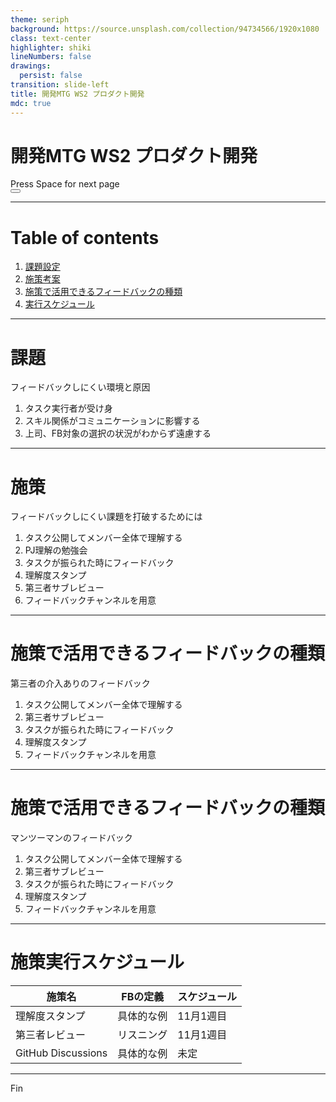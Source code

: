 ```yaml
---
theme: seriph
background: https://source.unsplash.com/collection/94734566/1920x1080
class: text-center
highlighter: shiki
lineNumbers: false
drawings:
  persist: false
transition: slide-left
title: 開発MTG WS2 プロダクト開発
mdc: true
---
```


# 開発MTG WS2 プロダクト開発

<div class="pt-12">
  <span @click="$slidev.nav.next" class="px-2 py-1 rounded cursor-pointer" hover="bg-white bg-opacity-10">
    Press Space for next page <carbon:arrow-right class="inline"/>
  </span>
</div>

<div class="abs-br m-6 flex gap-2">
  <button @click="$slidev.nav.openInEditor()" title="Open in Editor" class="text-xl slidev-icon-btn opacity-50 !border-none !hover:text-white">
    <carbon:edit />
  </button>
  <a href="https://github.com/slidevjs/slidev" target="_blank" alt="GitHub" title="Open in GitHub"
    class="text-xl slidev-icon-btn opacity-50 !border-none !hover:text-white">
    <carbon-logo-github />
  </a>
</div>

<!--
The last comment block of each slide will be treated as slide notes. It will be visible and editable in Presenter Mode along with the slide. [Read more in the docs](https://sli.dev/guide/syntax.html#notes)
-->

---

# Table of contents

<ol>
    <li><a href="/3">課題設定</a></li>
    <li><a href="/4">施策考案</a></li>
    <li><a href="/5">施策で活用できるフィードバックの種類</a></li>
    <li><a href="/7">実行スケジュール</a></li>
</ol>

---

# 課題

フィードバックしにくい環境と原因

<div class="mt-10 text-2xl">
  <ol>
    <li>タスク実行者が受け身</li>
    <li>スキル関係がコミュニケーションに影響する</li>
    <li>上司、FB対象の選択の状況がわからず遠慮する</li>
  </ol>
</div>

---

# 施策

フィードバックしにくい課題を打破するためには

<div class="mt-10 text-2xl">
  <ol>
    <li>タスク公開してメンバー全体で理解する</li>
    <li>PJ理解の勉強会</li>
    <li>タスクが振られた時にフィードバック</li>
    <li>理解度スタンプ</li>
    <li>第三者サブレビュー</li>
    <li>フィードバックチャンネルを用意</li>
  </ol>
</div>

---

# 施策で活用できるフィードバックの種類

第三者の介入ありのフィードバック

<div class="mt-10 text-2xl">
  <ol>
    <li>タスク公開してメンバー全体で理解する</li>
    <li>第三者サブレビュー</li>
    <li>タスクが振られた時にフィードバック</li>
    <li class="opacity-30">理解度スタンプ</li>
    <li class="opacity-30">フィードバックチャンネルを用意</li>
  </ol>
</div>

---

# 施策で活用できるフィードバックの種類

マンツーマンのフィードバック

<div class="mt-10 text-2xl">
  <ol>
    <li class="opacity-30">タスク公開してメンバー全体で理解する</li>
    <li class="opacity-30">第三者サブレビュー</li>
    <li class="opacity-30">タスクが振られた時にフィードバック</li>
    <li>理解度スタンプ</li>
    <li>フィードバックチャンネルを用意</li>
  </ol>
</div>

---

# 施策実行スケジュール

| 施策名             | FBの定義   | スケジュール |
| ------------------ | ---------- | ------------ |
| 理解度スタンプ     | 具体的な例 | 11月1週目    |
| 第三者レビュー     | リスニング | 11月1週目    |
| GitHub Discussions | 具体的な例 | 未定         |

---

<div class="w-full h-full flex place-content-center items-center text-8xl">Fin</div>
